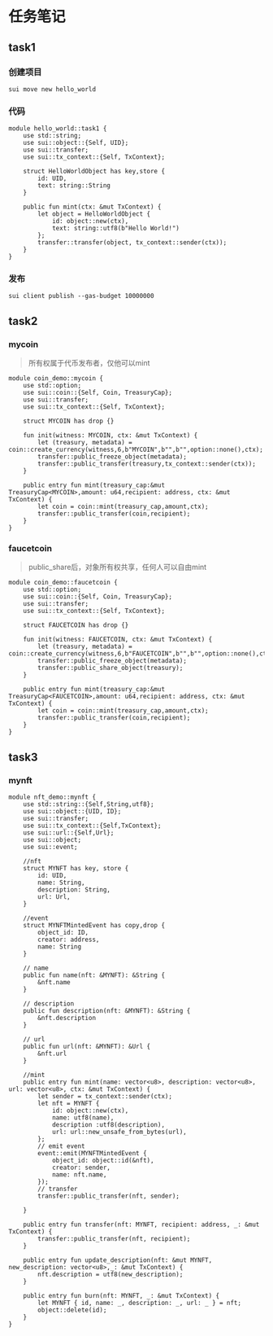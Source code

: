 # 任务笔记
## task1
### 创建项目
```sui move new hello_world```

### 代码
```
module hello_world::task1 {
    use std::string;
    use sui::object::{Self, UID};
    use sui::transfer;
    use sui::tx_context::{Self, TxContext};

    struct HelloWorldObject has key,store {
        id: UID,
        text: string::String
    }

    public fun mint(ctx: &mut TxContext) {
        let object = HelloWorldObject {
            id: object::new(ctx),
            text: string::utf8(b"Hello World!")
        };
        transfer::transfer(object, tx_context::sender(ctx));
    }
}
```

### 发布
```
sui client publish --gas-budget 10000000
```

## task2

### mycoin
> 所有权属于代币发布者，仅他可以mint
```
module coin_demo::mycoin {
    use std::option;
    use sui::coin::{Self, Coin, TreasuryCap};
    use sui::transfer;
    use sui::tx_context::{Self, TxContext};

    struct MYCOIN has drop {}

    fun init(witness: MYCOIN, ctx: &mut TxContext) {
        let (treasury, metadata) = coin::create_currency(witness,6,b"MYCOIN",b"",b"",option::none(),ctx);
        transfer::public_freeze_object(metadata);
        transfer::public_transfer(treasury,tx_context::sender(ctx));
    }

    public entry fun mint(treasury_cap:&mut TreasuryCap<MYCOIN>,amount: u64,recipient: address, ctx: &mut TxContext) {
        let coin = coin::mint(treasury_cap,amount,ctx);
        transfer::public_transfer(coin,recipient);
    }
}
```

### faucetcoin
> public_share后，对象所有权共享，任何人可以自由mint

```
module coin_demo::faucetcoin {
    use std::option;
    use sui::coin::{Self, Coin, TreasuryCap};
    use sui::transfer;
    use sui::tx_context::{Self, TxContext};

    struct FAUCETCOIN has drop {}

    fun init(witness: FAUCETCOIN, ctx: &mut TxContext) {
        let (treasury, metadata) = coin::create_currency(witness,6,b"FAUCETCOIN",b"",b"",option::none(),ctx);
        transfer::public_freeze_object(metadata);
        transfer::public_share_object(treasury);
    }

    public entry fun mint(treasury_cap:&mut TreasuryCap<FAUCETCOIN>,amount: u64,recipient: address, ctx: &mut TxContext) {
        let coin = coin::mint(treasury_cap,amount,ctx);
        transfer::public_transfer(coin,recipient);
    }
}
```

## task3

### mynft
```
module nft_demo::mynft {
    use std::string::{Self,String,utf8};
    use sui::object::{UID, ID};
    use sui::transfer;
    use sui::tx_context::{Self,TxContext};
    use sui::url::{Self,Url};
    use sui::object;
    use sui::event;

    //nft
    struct MYNFT has key, store {
        id: UID,
        name: String,
        description: String,
        url: Url,
    }

    //event
    struct MYNFTMintedEvent has copy,drop {
        object_id: ID,
        creator: address,
        name: String
    }

    // name
    public fun name(nft: &MYNFT): &String {
        &nft.name
    }

    // description
    public fun description(nft: &MYNFT): &String {
        &nft.description
    }

    // url
    public fun url(nft: &MYNFT): &Url {
        &nft.url
    }

    //mint
    public entry fun mint(name: vector<u8>, description: vector<u8>, url: vector<u8>, ctx: &mut TxContext) {
        let sender = tx_context::sender(ctx);
        let nft = MYNFT {
            id: object::new(ctx),
            name: utf8(name),
            description :utf8(description),
            url: url::new_unsafe_from_bytes(url),
        };
        // emit event
        event::emit(MYNFTMintedEvent {
            object_id: object::id(&nft),
            creator: sender,
            name: nft.name,
        });
        // transfer
        transfer::public_transfer(nft, sender);

    }

    public entry fun transfer(nft: MYNFT, recipient: address, _: &mut TxContext) {
        transfer::public_transfer(nft, recipient);
    }

    public entry fun update_description(nft: &mut MYNFT,  new_description: vector<u8>,_: &mut TxContext) {
        nft.description = utf8(new_description);
    }

    public entry fun burn(nft: MYNFT, _: &mut TxContext) {
        let MYNFT { id, name: _, description: _, url: _ } = nft;
        object::delete(id);
    }
}
```
